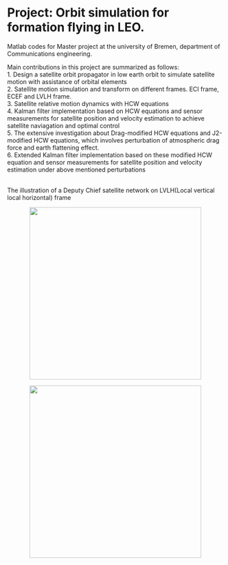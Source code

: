 
# Project: **Orbit simulation for formation flying in LEO**.<br/>
Matlab codes for Master project at the university of Bremen, department of Communications engineering. <br/>

Main contributions in this project are summarized as follows:<br/>
           1. Design a satellite orbit propagator in low earth orbit to simulate satellite motion with assistance of orbital elements <br/>
           2. Satellite motion simulation and transform on different frames. ECI frame, ECEF and LVLH frame.<br/>
           3. Satellite relative motion dynamics with HCW equations<br/>
           4. Kalman filter implementation based on HCW equations and sensor measurements for satellite position and velocity estimation to achieve satellite naviagation and optimal control<br/>
           5. The extensive investigation about Drag-modified HCW equations and J2-modified HCW equations, which involves perturbation of atmospheric drag force and earth flattening effect.<br/>
           6. Extended Kalman filter implementation based on these modified HCW equation and sensor measurements for satellite position and velocity estimation  under above mentioned perturbations<br/>

<br/>
The illustration of a Deputy Chief satellite network on LVLH(Local vertical local horizontal) frame  

<p align="center">
  <img src="https://user-images.githubusercontent.com/89796179/198900189-8cae08c1-619d-460c-87fe-bf5344676705.png"
" width="400" />
  </p> 

<p align="center">
  <img src="https://user-images.githubusercontent.com/89796179/198900413-94bc1ef8-395e-47c6-b3e6-27babf01fdcb.png
"
" width="400" />
  </p> 

